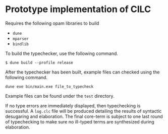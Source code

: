 # Prototype implementation of CILC

Requires the following opam libraries to build
- `dune`
- `mparser`
- `bindlib`

To build the typechecker, use the following command.
```
$ dune build --profile release
```

After the typechecker has been built, example files can checked using the following command.
```
dune exe bin/main.exe file_to_typecheck
```

Example files can be found under the `test` directory.

If no type errors are immediately displayed, then typechecking is successful. A `log.clc` file will be produced detailing the results of syntactic desugaring and elaboration. The final core-term is subject to one last round of typechecking to make sure no ill-typed terms are synthesized during elaboration.